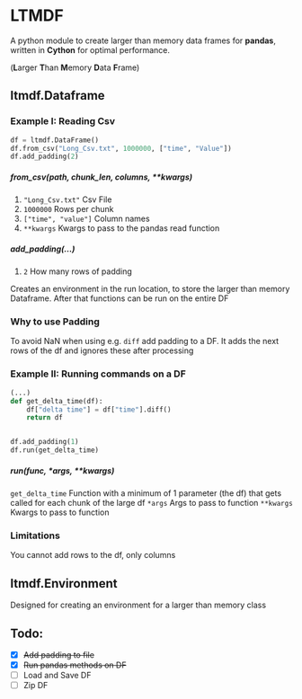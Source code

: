 

# LTMDF

A python module to create larger than memory data frames for **pandas**, written in **Cython** for optimal performance.

(**L**arger **T**han **M**emory **D**ata **F**rame)

## ltmdf.Dataframe

### Example I: Reading Csv
```python
df = ltmdf.DataFrame()
df.from_csv("Long_Csv.txt", 1000000, ["time", "Value"])
df.add_padding(2)
```
##### from_csv(path, chunk_len, columns, **kwargs)
 1. `"Long_Csv.txt"` Csv File
 2. `1000000` Rows per chunk
 3. `["time", "value"]` Column names
 4. `**kwargs` Kwargs to pass to the pandas read function
 ##### add_padding(...)

 1. `2` How many rows of padding

Creates an environment in the run location, to store the larger than memory Dataframe. After that functions can be run on the entire DF

### Why to use Padding
To avoid NaN when using e.g. `diff` add padding to a DF. It adds the next rows of the df and ignores these after processing

### Example II: Running commands on a DF
```python
(...)
def get_delta_time(df):
	df["delta time"] = df["time"].diff()
	return df


df.add_padding(1)
df.run(get_delta_time)
```
##### run(func, *args, **kwargs)
`get_delta_time` Function with a minimum of 1 parameter (the df) that gets called for each chunk of the large df
`*args` Args to pass to function
`**kwargs` Kwargs to pass to function

### Limitations
You cannot add rows to the df, only columns

## ltmdf.Environment
Designed for creating an environment for a larger than memory class

## Todo:

 - [x] ~~Add padding to file~~
 - [x] ~~Run pandas methods on DF~~
 - [ ] Load and Save DF
 - [ ] Zip DF
